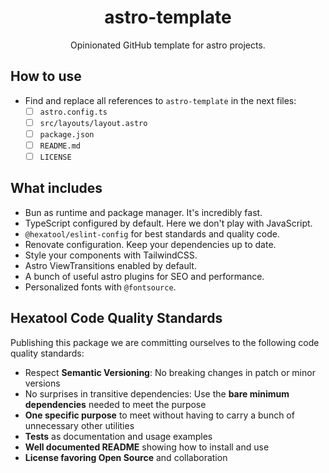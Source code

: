 <h1 align="center">
  astro-template
</h1>

<p align="center">
  Opinionated GitHub template for astro projects.
</p>

## How to use

- Find and replace all references to `astro-template` in the next files:
  - [ ] `astro.config.ts`
  - [ ] `src/layouts/layout.astro`
  - [ ] `package.json`
  - [ ] `README.md`
  - [ ] `LICENSE`

## What includes

- Bun as runtime and package manager. It's incredibly fast.
- TypeScript configured by default. Here we don't play with JavaScript.
- `@hexatool/eslint-config` for best standards and quality code.
- Renovate configuration. Keep your dependencies up to date.
- Style your components with TailwindCSS.
- Astro ViewTransitions enabled by default.
- A bunch of useful astro plugins for SEO and performance.
- Personalized fonts with `@fontsource`.

## Hexatool Code Quality Standards

Publishing this package we are committing ourselves to the following code quality standards:

- Respect **Semantic Versioning**: No breaking changes in patch or minor versions
- No surprises in transitive dependencies: Use the **bare minimum dependencies** needed to meet the purpose
- **One specific purpose** to meet without having to carry a bunch of unnecessary other utilities
- **Tests** as documentation and usage examples
- **Well documented README** showing how to install and use
- **License favoring Open Source** and collaboration
